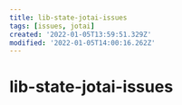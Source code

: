 ```yaml
---
title: lib-state-jotai-issues
tags: [issues, jotai]
created: '2022-01-05T13:59:51.329Z'
modified: '2022-01-05T14:00:16.262Z'
---
```


# lib-state-jotai-issues




